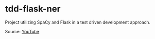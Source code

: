 # tdd-flask-ner

Project utilizing SpaCy and Flask in a test driven development approach.

Source: [YouTube](https://www.youtube.com/watch?v=eAPmXQ0dC7Q&t=746s)
